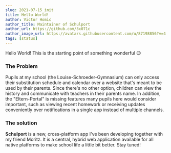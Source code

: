 ```yaml
---
slug: 2021-07-15_init
title: Hello World!
author: Victor Homic
author_title: Maintainer of Schulport
author_url: https://github.com/3x071c
author_image_url: https://avatars.githubusercontent.com/u/87198856?v=4
tags: [status]
---
```


Hello World! This is the starting point of something wonderful 😉

<!--truncate-->

### The Problem

Pupils at my school (the Louise-Schroeder-Gymnasium) can only access their substitution schedule and calendar over a website that's meant to be used by their parents. Since there's no other option, children can view the history and communicate with teachers in their parents name. In addition, the "Eltern-Portal" is missing features many pupils here would consider important, such as viewing recent homework or receiving updates conveniently over notifications in a single app instead of multiple channels.

### The solution

**Schulport** is a new, cross-platform app I've been developing together with my friend Moritz. It is a central, hybrid web application available for all native platforms to make school life a little bit better. Stay tuned!
